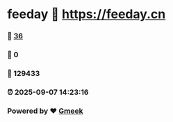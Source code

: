 # feeday :link: https://feeday.cn 
### :page_facing_up: [36](https://feeday.cn/tag.html) 
### :speech_balloon: 0 
### :hibiscus: 129433 
### :alarm_clock: 2025-09-07 14:23:16 
### Powered by :heart: [Gmeek](https://github.com/Meekdai/Gmeek)

